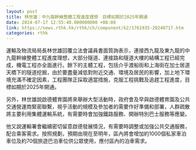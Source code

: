 ```yaml
---
layout: post
title: 林世雄：中九龍幹線整體工程進度理想　目標如期於2025年開通
date: 2024-07-17 12:55:40.000000000 +08:00
link: https://news.rthk.hk/rthk/ch/component/k2/1761935-20240717.htm
categories: rthk
---
```


運輸及物流局局長林世雄回覆立法會議員書面質詢表示，連接西九龍及東九龍的中九龍幹線整體工程進度理想，大部分隧道、連接路和隧道大樓的結構工程已經完成，機電工程亦全面進行。餘下的主體工程，包括介乎渡船街和上海街在加士居道天橋下的隧道挖掘，由於要盡量減低對附近交通、環境及居民的影響，加上地下環境充滿不確定因素，工程團隊正採取適當措施，克服工程挑戰及追趕工程進度，目標如期於2025年開通。

另外，林世雄說啟德體育園將來舉辦大型活動時，政府會及早與啟德體育園及公共交通營運商緊密聯繫，視乎活動的規模及參加者的需要作好準備和部署，人群疏散將主要利用集體運輸系統，有需要時會加強鐵路服務、開辦特別巴士服務等應變。

他又說運輸署會繼續密切留意啟德發展情況，有需要時調整或加強公共交通服務，配合乘客需求。按照規劃，預期由現在至明年，區內將會增加約1000個私家車泊車位及約70個旅遊巴泊車位供公眾使用，應付區內的泊車需求。
